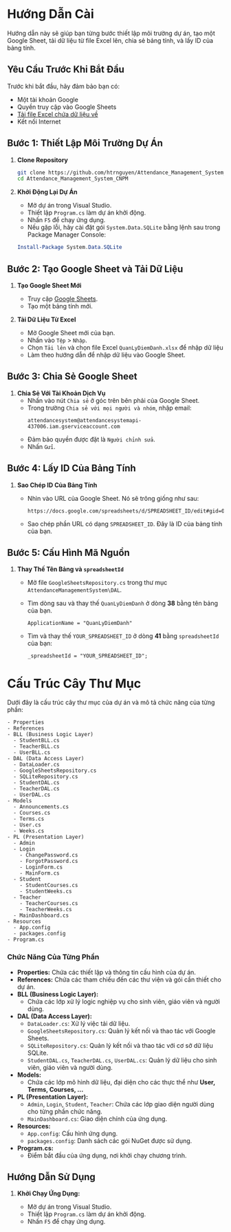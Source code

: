 # Hướng Dẫn Cài

Hướng dẫn này sẽ giúp bạn từng bước thiết lập môi trường dự án, tạo một Google Sheet, tải dữ liệu từ file Excel lên, chia sẻ bảng tính, và lấy ID của bảng tính.

## Yêu Cầu Trước Khi Bắt Đầu

Trước khi bắt đầu, hãy đảm bảo bạn có:

-   Một tài khoản Google
-   Quyền truy cập vào Google Sheets
-   [Tải file Excel chứa dữ liệu về](./QuanLyDiemDanh.xlsx)
-   Kết nối Internet

## Bước 1: Thiết Lập Môi Trường Dự Án

1. **Clone Repository**

    ```bash
    git clone https://github.com/htrnguyen/Attendance_Management_System_CNPM.git
    cd Attendance_Management_System_CNPM
    ```

2. **Khởi Động Lại Dự Án**

    - Mở dự án trong Visual Studio.
    - Thiết lập `Program.cs` làm dự án khởi động.
    - Nhấn `F5` để chạy ứng dụng.
    - Nếu gặp lỗi, hãy cài đặt gói `System.Data.SQLite` bằng lệnh sau trong Package Manager Console:

    ```powershell
    Install-Package System.Data.SQLite
    ```

## Bước 2: Tạo Google Sheet và Tải Dữ Liệu

1. **Tạo Google Sheet Mới**

    - Truy cập [Google Sheets](https://sheets.google.com).
    - Tạo một bảng tính mới.

2. **Tải Dữ Liệu Từ Excel**
    - Mở Google Sheet mới của bạn.
    - Nhấn vào `Tệp` > `Nhập`.
    - Chọn `Tải lên` và chọn file Excel `QuanLyDiemDanh.xlsx` để nhập dữ liệu
    - Làm theo hướng dẫn để nhập dữ liệu vào Google Sheet.

## Bước 3: Chia Sẻ Google Sheet

1. **Chia Sẻ Với Tài Khoản Dịch Vụ**
    - Nhấn vào nút `Chia sẻ` ở góc trên bên phải của Google Sheet.
    - Trong trường `Chia sẻ với mọi người và nhóm`, nhập email:
        ```
        attendancesystem@attendancesystemapi-437006.iam.gserviceaccount.com
        ```
    - Đảm bảo quyền được đặt là `Người chỉnh sửa`.
    - Nhấn `Gửi`.

## Bước 4: Lấy ID Của Bảng Tính

1. **Sao Chép ID Của Bảng Tính**

    - Nhìn vào URL của Google Sheet. Nó sẽ trông giống như sau:
        ```
        https://docs.google.com/spreadsheets/d/SPREADSHEET_ID/edit#gid=0
        ```
    - Sao chép phần URL có dạng `SPREADSHEET_ID`. Đây là ID của bảng tính của bạn.

## Bước 5: Cấu Hình Mã Nguồn

1. **Thay Thế Tên Bảng và `spreadsheetId`**

    - Mở file `GoogleSheetsRepository.cs` trong thư mục `AttendanceManagementSystem\DAL`.
    - Tìm dòng sau và thay thế `QuanLyDiemDanh` ở dòng **38** bằng tên bảng của bạn.
        ```
        ApplicationName = "QuanLyDiemDanh"
        ```
    - Tìm và thay thế `YOUR_SPREADSHEET_ID` ở dòng **41** bằng `spreadsheetId` của bạn:

        ```
        _spreadsheetId = "YOUR_SPREADSHEET_ID";

        ```

# Cấu Trúc Cây Thư Mục

Dưới đây là cấu trúc cây thư mục của dự án và mô tả chức năng của từng phần:

```
- Properties
- References
- BLL (Business Logic Layer)
  - StudentBLL.cs
  - TeacherBLL.cs
  - UserBLL.cs
- DAL (Data Access Layer)
  - DataLoader.cs
  - GoogleSheetsRepository.cs
  - SQLiteRepository.cs
  - StudentDAL.cs
  - TeacherDAL.cs
  - UserDAL.cs
- Models
  - Announcements.cs
  - Courses.cs
  - Terms.cs
  - User.cs
  - Weeks.cs
- PL (Presentation Layer)
  - Admin
  - Login
    - ChangePassword.cs
    - ForgotPassword.cs
    - LoginForm.cs
    - MainForm.cs
  - Student
    - StudentCourses.cs
    - StudentWeeks.cs
  - Teacher
    - TeacherCourses.cs
    - TeacherWeeks.cs
  - MainDashboard.cs
- Resources
  - App.config
  - packages.config
- Program.cs
```

### Chức Năng Của Từng Phần

-   **Properties:** Chứa các thiết lập và thông tin cấu hình của dự án.
-   **References:** Chứa các tham chiếu đến các thư viện và gói cần thiết cho dự án.
-   **BLL (Business Logic Layer):**
    -   Chứa các lớp xử lý logic nghiệp vụ cho sinh viên, giáo viên và người dùng.
-   **DAL (Data Access Layer):**
    -   `DataLoader.cs`: Xử lý việc tải dữ liệu.
    -   `GoogleSheetsRepository.cs`: Quản lý kết nối và thao tác với Google Sheets.
    -   `SQLiteRepository.cs`: Quản lý kết nối và thao tác với cơ sở dữ liệu SQLite.
    -   `StudentDAL.cs`, `TeacherDAL.cs`, `UserDAL.cs`: Quản lý dữ liệu cho sinh viên, giáo viên và người dùng.
-   **Models:**
    -   Chứa các lớp mô hình dữ liệu, đại diện cho các thực thể như **User, Terms, Courses, ...**
-   **PL (Presentation Layer):**
    -   `Admin`, `Login`, `Student`, `Teacher`: Chứa các lớp giao diện người dùng cho từng phần chức năng.
    -   `MainDashboard.cs`: Giao diện chính của ứng dụng.
-   **Resources:**
    -   `App.config`: Cấu hình ứng dụng.
    -   `packages.config`: Danh sách các gói NuGet được sử dụng.
-   **Program.cs:**
    -   Điểm bắt đầu của ứng dụng, nơi khởi chạy chương trình.

## Hướng Dẫn Sử Dụng

1. **Khởi Chạy Ứng Dụng:**

    - Mở dự án trong Visual Studio.
    - Thiết lập `Program.cs` làm dự án khởi động.
    - Nhấn `F5` để chạy ứng dụng.
